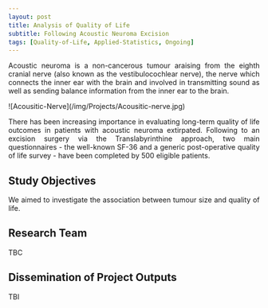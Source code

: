 ```yaml
---
layout: post
title: Analysis of Quality of Life
subtitle: Following Acoustic Neuroma Excision
tags: [Quality-of-Life, Applied-Statistics, Ongoing]
---
```

<p align="justify">
Acoustic neuroma is a non-cancerous tumour araising from the eighth cranial nerve (also known as the vestibulocochlear nerve), the nerve which connects the inner ear with the brain and involved in transmitting sound as well as sending balance information from the inner ear to the brain.
</p>
![Acousitic-Nerve](/img/Projects/Acousitic-nerve.jpg)

<p align="justify">
There has been increasing importance in evaluating long-term quality of life outcomes in patients with acoustic neuroma extirpated. Following to an excision surgery via the Translabyrinthine approach, two main questionnaires - the well-known SF-36 and a generic post-operative quality of life survey - have been completed by 500 eligible patients.
</p>

## Study Objectives
<p align="justify">
We aimed to investigate the association between tumour size and quality of life.
</p>


## Research Team
TBC

## Dissemination of Project Outputs
TBI
